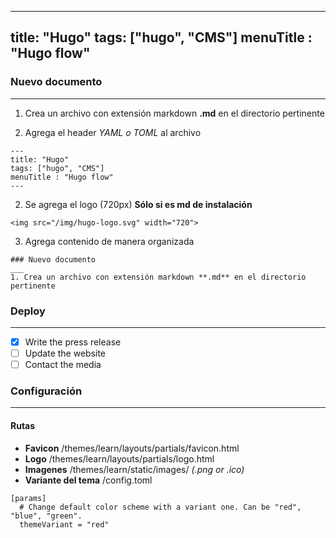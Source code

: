 
---
title: "Hugo"
tags: ["hugo", "CMS"]
menuTitle : "Hugo flow"
---
### Nuevo documento
___
1. Crea un archivo con extensión markdown **.md** en el directorio pertinente

2. Agrega el header _YAML o TOML_ al archivo
```
---
title: "Hugo"
tags: ["hugo", "CMS"]
menuTitle : "Hugo flow"
---
```

2. Se agrega el logo (720px) **Sólo si es md de instalación** 
```
<img src="/img/hugo-logo.svg" width="720">
```
3. Agrega contenido de manera organizada
```
### Nuevo documento
___
1. Crea un archivo con extensión markdown **.md** en el directorio pertinente
```

### Deploy
___
- [x] Write the press release
- [ ] Update the website
- [ ] Contact the media 

### Configuración
___

#### Rutas

* **Favicon**
/themes/learn/layouts/partials/favicon.html
* **Logo**
/themes/learn/layouts/partials/logo.html
* **Imagenes**
/themes/learn/static/images/ _(.png or .ico)_
* **Variante del tema**
/config.toml
```
[params]
  # Change default color scheme with a variant one. Can be "red", "blue", "green".
  themeVariant = "red"

```

